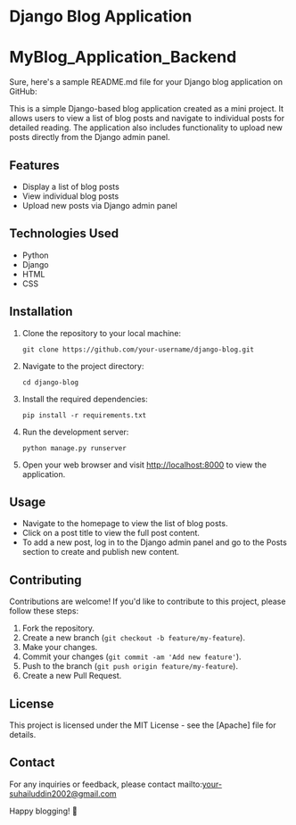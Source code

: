 # Django Blog Application

# MyBlog_Application_Backend
Sure, here's a sample README.md file for your Django blog application on GitHub:

This is a simple Django-based blog application created as a mini project. It allows users to view a list of blog posts and navigate to individual posts for detailed reading. The application also includes functionality to upload new posts directly from the Django admin panel.

## Features

- Display a list of blog posts
- View individual blog posts
- Upload new posts via Django admin panel

## Technologies Used

- Python
- Django
- HTML
- CSS

## Installation

1. Clone the repository to your local machine:

   ```
   git clone https://github.com/your-username/django-blog.git
   ```

2. Navigate to the project directory:

   ```
   cd django-blog
   ```

3. Install the required dependencies:

   ```
   pip install -r requirements.txt
   ```

4. Run the development server:

   ```
   python manage.py runserver
   ```

5. Open your web browser and visit [http://localhost:8000](http://localhost:8000) to view the application.

## Usage

- Navigate to the homepage to view the list of blog posts.
- Click on a post title to view the full post content.
- To add a new post, log in to the Django admin panel and go to the Posts section to create and publish new content.

## Contributing

Contributions are welcome! If you'd like to contribute to this project, please follow these steps:

1. Fork the repository.
2. Create a new branch (`git checkout -b feature/my-feature`).
3. Make your changes.
4. Commit your changes (`git commit -am 'Add new feature'`).
5. Push to the branch (`git push origin feature/my-feature`).
6. Create a new Pull Request.

## License

This project is licensed under the MIT License - see the [Apache] file for details.

## Contact

For any inquiries or feedback, please contact mailto:your-suhailuddin2002@gmail.com

Happy blogging! 🚀

